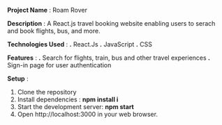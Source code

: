 **Project Name** : Roam Rover

**Description** : A React.js travel booking website enabling users to serach and book flights, bus, and more.

**Technologies Used** : **.** React.Js
                        **.** JavaScript
                        **.** CSS

**Features** : **.** Search for flights, train, bus and other travel experiences
               **.** Sign-in page for user authentication

**Setup** : 
1. Clone the repository 
2. Install dependencies : **npm install i**
3. Start the development server: **npm start**
4. Open http://localhost:3000 in your web browser.
